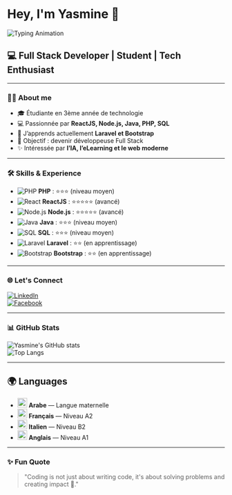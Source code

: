 # Hey, I'm Yasmine 👋
![Typing Animation](https://readme-typing-svg.demolab.com?font=Fira+Code&pause=1000&color=FF5733&width=435&lines=Full+Stack+Developer;Student+in+Technology;Passionate+about+AI+%26+Web+Dev)

## 💻 Full Stack Developer | Student | Tech Enthusiast



---

### 👩‍🎓 About me
- 🎓 Étudiante en 3ème année de technologie  
- 💻 Passionnée par **ReactJS, Node.js, Java, PHP, SQL**  
- 🌱 J’apprends actuellement **Laravel et Bootstrap**  
- 🎯 Objectif : devenir développeuse Full Stack  
- ✨ Intéressée par **l’IA, l’eLearning et le web moderne**  

---

### 🛠 Skills & Experience
- ![PHP](https://img.icons8.com/color/48/php.png) **PHP** : ⭐⭐⭐ (niveau moyen)  
- ![React](https://img.icons8.com/color/48/react-native.png) **ReactJS** : ⭐⭐⭐⭐⭐ (avancé)  
- ![Node.js](https://img.icons8.com/color/48/nodejs.png) **Node.js** : ⭐⭐⭐⭐⭐ (avancé)  
- ![Java](https://img.icons8.com/color/48/java-coffee-cup-logo.png) **Java** : ⭐⭐⭐ (niveau moyen)  
- ![SQL](https://img.icons8.com/color/48/sql.png) **SQL** : ⭐⭐⭐ (niveau moyen)  
- ![Laravel](https://img.icons8.com/color/48/laravel.png) **Laravel** : ⭐⭐ (en apprentissage)  
- ![Bootstrap](https://img.icons8.com/color/48/bootstrap.png) **Bootstrap** : ⭐⭐ (en apprentissage)  

---

### 🌐 Let's Connect
[![LinkedIn](https://img.shields.io/badge/LinkedIn-Connect-blue?style=for-the-badge&logo=linkedin)](https://www.linkedin.com/in/yasmine-hassine-b56a122a5/)  
[![Facebook](https://img.shields.io/badge/Facebook-Connect-blue?style=for-the-badge&logo=facebook)](https://www.facebook.com/yasmine.hassine.645016)  

---

### 📊 GitHub Stats
<!-- Remplace "YasmineHassine" par ton vrai username si besoin -->
![Yasmine's GitHub stats](https://github-readme-stats.vercel.app/api?username=YasmineHassine&show_icons=true&theme=radical)  
![Top Langs](https://github-readme-stats.vercel.app/api/top-langs/?username=YasmineHassine&layout=compact&theme=radical)  

---

## 🌍 Languages
- <img src="https://img.icons8.com/color/24/saudi-arabia-circular.png" width="22" alt="Arabic flag"/> **Arabe** — Langue maternelle  
- <img src="https://img.icons8.com/color/24/france-circular.png" width="22" alt="French flag"/> **Français** — Niveau A2  
- <img src="https://img.icons8.com/color/24/italy-circular.png" width="22" alt="Italian flag"/> **Italien** — Niveau B2  
- <img src="https://img.icons8.com/color/24/great-britain-circular.png" width="22" alt="English flag"/> **Anglais** — Niveau A1  

---

### ✨ Fun Quote
> "Coding is not just about writing code, it's about solving problems and creating impact 🚀."
